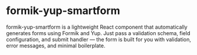 # formik-yup-smartform
formik-yup-smartform is a lightweight React component that automatically generates forms using Formik and Yup. Just pass a validation schema, field configuration, and submit handler — the form is built for you with validation, error messages, and minimal boilerplate.
